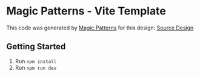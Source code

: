 # Magic Patterns - Vite Template

This code was generated by [Magic Patterns](https://magicpatterns.com) for this design: [Source Design](https://www.magicpatterns.com/c/nfyyndwdxd2voidmflqacj)

## Getting Started

1. Run `npm install`
2. Run `npm run dev`
